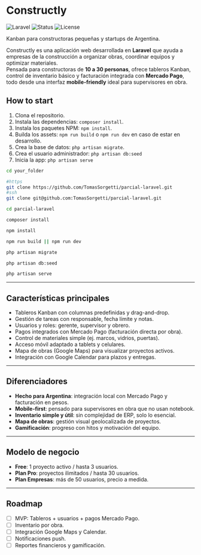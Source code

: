 # Constructly

![Laravel](https://img.shields.io/badge/Laravel-10.x-red)
![Status](https://img.shields.io/badge/status-MVP--planning-blue)
![License](https://img.shields.io/badge/license-MIT-green)

Kanban para constructoras pequeñas y startups de Argentina.

Constructly es una aplicación web desarrollada en **Laravel** que ayuda a empresas de la construcción a organizar obras, coordinar equipos y optimizar materiales.  
Pensada para constructoras de **10 a 30 personas**, ofrece tableros Kanban, control de inventario básico y facturación integrada con **Mercado Pago**, todo desde una interfaz **mobile-friendly** ideal para supervisores en obra.

## How to start

1. Clona el repositorio.
2. Instala las dependencias: `composer install`.
3. Instala los paquetes NPM: `npm install`.
4. Builda los assets: `npm run build` o `npm run dev` en caso de estar en desarrollo.
5. Crea la base de datos: `php artisan migrate`.
6. Crea el usuario administrador: `php artisan db:seed`
7. Inicia la app: `php artisan serve`

```bash
cd your_folder

#https
git clone https://github.com/TomasSorgetti/parcial-laravel.git
#ssh
git clone git@github.com:TomasSorgetti/parcial-laravel.git

cd parcial-laravel

composer install

npm install

npm run build || npm run dev

php artisan migrate

php artisan db:seed

php artisan serve
```

---

## Características principales

-   Tableros Kanban con columnas predefinidas y drag-and-drop.
-   Gestión de tareas con responsable, fecha límite y notas.
-   Usuarios y roles: gerente, supervisor y obrero.
-   Pagos integrados con Mercado Pago (facturación directa por obra).
-   Control de materiales simple (ej. marcos, vidrios, puertas).
-   Acceso móvil adaptado a tablets y celulares.
-   Mapa de obras (Google Maps) para visualizar proyectos activos.
-   Integración con Google Calendar para plazos y entregas.

---

## Diferenciadores

-   **Hecho para Argentina**: integración local con Mercado Pago y facturación en pesos.
-   **Mobile-first**: pensado para supervisores en obra que no usan notebook.
-   **Inventario simple y útil**: sin complejidad de ERP, solo lo esencial.
-   **Mapa de obras**: gestión visual geolocalizada de proyectos.
-   **Gamificación**: progreso con hitos y motivación del equipo.

---

## Modelo de negocio

-   **Free**: 1 proyecto activo / hasta 3 usuarios.
-   **Plan Pro**: proyectos ilimitados / hasta 30 usuarios.
-   **Plan Empresas**: más de 50 usuarios, precio a medida.

---

## Roadmap

-   [ ] MVP: Tableros + usuarios + pagos Mercado Pago.
-   [ ] Inventario por obra.
-   [ ] Integración Google Maps y Calendar.
-   [ ] Notificaciones push.
-   [ ] Reportes financieros y gamificación.
